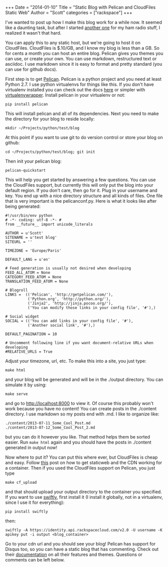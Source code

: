 +++
Date = "2014-01-10"
Title = "Static Blog with Pelican and CloudFiles Static Web"
Author = "Scott"
categories = ["rackspace"]
+++

I've wanted to post up how I make this blog work for a while now.  It seemed like a daunting task, but after I started [another one](http://blog.kf5way.com) for my ham radio stuff, I realized it wasn't that hard.

You can apply this to any static host, but we're going to host it on CloudFiles.  CloudFiles is $.10/GB, and I know my blog is less than a GB.  So for cents a month you can host an entire blog.  Pelican gives you themes you can use, or create your own.  You can use markdown, restructured text or asciidoc.  I use markdown since it is easy to format and pretty standard (you can use for github docs).  

First step is to get [Pelican](http://blog.getpelican.com).  Pelican is a python project and you need at least Python 2.7. I use python virtualenvs for things like this.  If you don't have virtualenv installed you can check out the docs [here](http://www.virtualenv.org/en/latest/) or simpler with [virtualenvwrapper](http://virtualenvwrapper.readthedocs.org/en/latest/).  Install pelican in your virtualenv or not:

    pip install pelican

This will install pelican and all of its dependencies.  Next you need to make the directory for your blog to reside locally:

    mkdir ~/Projects/python/test/blog

At this point if you want to use git to do version control or store your blog on github:

    cd ~/Projects/python/test/blog; git init

Then init your pelican blog:

    pelican-quickstart

This will help you get started by answering a few questions.  You can use the CloudFiles support, but currently this will only put the blog into your default region.  If you don't care, then go for it.  Plug in your username and key.  You end up with a nice directory structure and all kinds of files.  One file that is very important is the pelicanconf.py.  Here is what it looks like after being generated:

    #!/usr/bin/env python
    # -*- coding: utf-8 -*- #
    from __future__ import unicode_literals

    AUTHOR = u'Scott'
    SITENAME = u'test blog'
    SITEURL = ''

    TIMEZONE = 'Europe/Paris'

    DEFAULT_LANG = u'en'

    # Feed generation is usually not desired when developing
    FEED_ALL_ATOM = None
    CATEGORY_FEED_ATOM = None
    TRANSLATION_FEED_ATOM = None

    # Blogroll
    LINKS =  (('Pelican', 'http://getpelican.com/'),
              ('Python.org', 'http://python.org/'),
              ('Jinja2', 'http://jinja.pocoo.org/'),
              ('You can modify those links in your config file', '#'),)

    # Social widget
    SOCIAL = (('You can add links in your config file', '#'),
              ('Another social link', '#'),)

    DEFAULT_PAGINATION = 10

    # Uncomment following line if you want document-relative URLs when developing
    #RELATIVE_URLS = True

Adjust your timezone, url, etc.  To make this into a site, you just type:

    make html

and your blog will be generated and will be in the ./output directory.  You can simulate it by using:

    make serve

and go to [http://localhost:8000](http://localhost:8000) to view it.  Of course this probably won't work because you have no content!  You can create posts in the ./content directory.  I use markdown so my posts end with .md.  I like to organize like:

    ./content/2013-07-11_Some_Cool_Post.md
    ./content/2013-07-12_Some_Cool_Post_2.md

but you can do it however you like.  That method helps them be sorted easier.  Run `make html` again and you should have the posts in ./content generated in output now!

Now where to put it?  You can put this where ever, but CloudFiles is cheap and easy.  Follow [this](http://blog.scottic.us/static-site-with-cloudfiles-staticweb.html) post on how to get staticweb and the CDN working for a container.  Then if you used the CloudFiles support on Pelican, you just type

    make cf_upload

and that should upload your output directory to the container you specified.  If you want to use [swiftly](http://gholt.github.com/swiftly), first install it (I install it globally, not in a virtualenv, since I use it for everything):

    pip install swiftly

then:

    swiftly -A https://identity.api.rackspacecloud.com/v2.0 -U username -K apikey put -i output <blog_container>

Go to your cdn url and you should see your blog!  Pelican has support for Disqus too, so you can have a static blog that has commenting.  Check out their [documentation](http://docs.getpelican.com) on all their features and themes.  Questions or comments can be left below.
